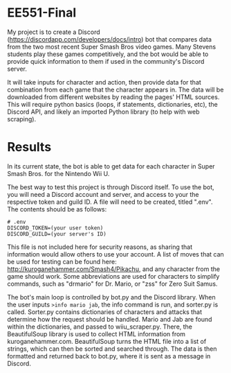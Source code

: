 # EE551-Final

My project is to create a Discord (https://discordapp.com/developers/docs/intro) bot that compares data from the two most recent Super Smash Bros video games.  Many Stevens students play these games competitively, and the bot would be able to provide quick information to them if used in the community's Discord server.  

It will take inputs for character and action, then provide data for that combination from each game that the character appears in.  The data will be downloaded from different websites by reading the pages' HTML sources.  This will require python basics (loops, if statements, dictionaries, etc), the Discord API, and likely an imported Python library (to help with web scraping).



# Results

In its current state, the bot is able to get data for each character in Super Smash Bros. for the Nintendo Wii U.

The best way to test this project is through Discord itself.  To use the bot, you will need a Discord account and server, and access to your the respective token and guild ID.  A file will need to be created, titled ".env".  The contents should be as follows:
```
# .env
DISCORD_TOKEN=(your user token)
DISCORD_GUILD=(your server's ID)
```
This file is not included here for security reasons, as sharing that information would allow others to use your account.  A list of moves that can be used for testing can be found here: http://kuroganehammer.com/Smash4/Pikachu, and any character from the game should work.  Some abbreviations are used for characters to simplify commands, such as "drmario" for Dr. Mario, or "zss" for Zero Suit Samus.

The bot's main loop is controlled by bot.py and the Discord library.  When the user inputs `>info mario jab`, the info command is run, and sorter.py is called.  Sorter.py contains dictionaries of characters and attacks that determine how the request should be handled.  Mario and Jab are found within the dictionaries, and passed to wiiu_scraper.py.  There, the BeautifulSoup library is used to collect HTML information from kuroganehammer.com.  BeautifulSoup turns the HTML file into a list of strings, which can then be sorted and searched through.  The data is then formatted and returned back to bot.py, where it is sent as a message in Discord.
